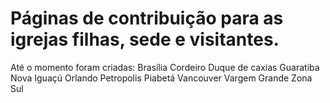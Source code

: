 # Páginas de contribuição para as igrejas filhas, sede e visitantes.

Até o momento foram criadas:
Brasília
Cordeiro
Duque de caxias
Guaratiba
Nova Iguaçú
Orlando
Petropolis
Piabetá
Vancouver
Vargem Grande
Zona Sul
